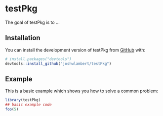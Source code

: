 
# testPkg

<!-- badges: start -->
<!-- badges: end -->

The goal of testPkg is to ...

## Installation

You can install the development version of testPkg from [GitHub](https://github.com/) with:

``` r
# install.packages("devtools")
devtools::install_github("joshwlambert/testPkg")
```

## Example

This is a basic example which shows you how to solve a common problem:

``` r
library(testPkg)
## basic example code
foo(5)
```

